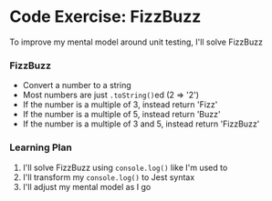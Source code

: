 # Code Exercise: FizzBuzz

To improve my mental model around unit testing, I'll solve FizzBuzz

### FizzBuzz

- Convert a number to a string
- Most numbers are just `.toString()`ed (2 => '2')
- If the number is a multiple of 3, instead return 'Fizz'
- If the number is a multiple of 5, instead return 'Buzz'
- If the number is a multiple of 3 and 5, instead return 'FizzBuzz'

### Learning Plan

1. I'll solve FizzBuzz using `console.log()` like I'm used to
2. I'll transform my `console.log()` to Jest syntax
3. I'll adjust my mental model as I go
